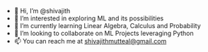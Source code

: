 - 👋 Hi, I’m @shivajith
- 👀 I’m interested in exploring ML and its possibilities
- 🌱 I’m currently learning Linear Algebra, Calculus and Probability
- 💞️ I’m looking to collaborate on ML Projects leveraging Python
- 📫 You can reach me at shivajithmutteal@gmail.com

<!---
shivajith/shivajith is a ✨ special ✨ repository because its `README.md` (this file) appears on your GitHub profile.
You can click the Preview link to take a look at your changes.
--->
